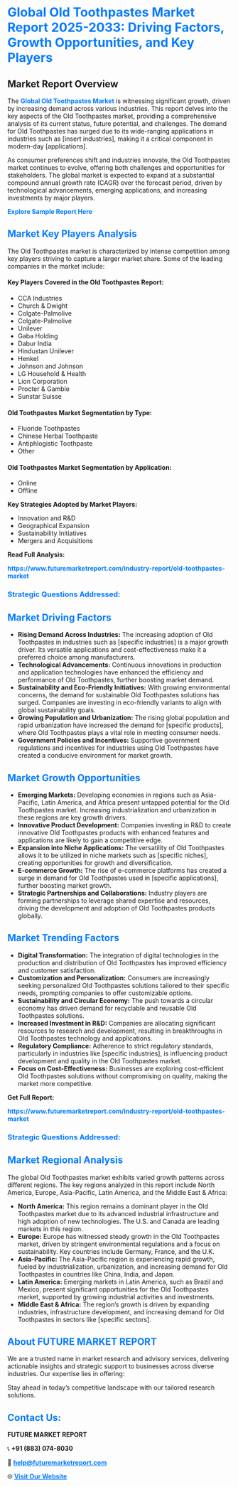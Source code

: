 <h1 style="color: #007BFF;">Global Old Toothpastes Market Report 2025-2033: Driving Factors, Growth Opportunities, and Key Players</h1>

<section id="overview">
<h2>Market Report Overview</h2>
<p>The <a href="https://www.futuremarketreport.com/industry-report/old-toothpastes-market" style="color: #007BFF; text-decoration: none;"><strong>Global Old Toothpastes Market</strong></a> is witnessing significant growth, driven by increasing demand across various industries. This report delves into the key aspects of the Old Toothpastes market, providing a comprehensive analysis of its current status, future potential, and challenges. The demand for Old Toothpastes has surged due to its wide-ranging applications in industries such as [insert industries], making it a critical component in modern-day [applications].</p>
<p>As consumer preferences shift and industries innovate, the Old Toothpastes market continues to evolve, offering both challenges and opportunities for stakeholders. The global market is expected to expand at a substantial compound annual growth rate (CAGR) over the forecast period, driven by technological advancements, emerging applications, and increasing investments by major players.</p>
</section>

<section id="overview">
<p><a href="https://www.futuremarketreport.com/request-sample/reportId=101871" style="color: #007BFF; text-decoration: none;"><strong>Explore Sample Report Here</strong></a></p>
</section>

<section id="key-players">
<h2 style="color: #007BFF;">Market Key Players Analysis</h2>
<p>The Old Toothpastes market is characterized by intense competition among key players striving to capture a larger market share. Some of the leading companies in the market include:</p>
<h4>Key Players Covered in the Old Toothpastes Report:</h4>
<ul><li>CCA Industries</li><li>Church &amp; Dwight</li><li>Colgate-Palmolive</li><li>Colgate-Palmolive</li><li>Unilever</li><li>Gaba Holding</li><li>Dabur India</li><li>Hindustan Unilever</li><li>Henkel</li><li>Johnson and Johnson</li><li>LG Household &amp; Health</li><li>Lion Corporation</li><li>Procter &amp; Gamble</li><li>Sunstar Suisse</li></ul>
<h4>Old Toothpastes Market Segmentation by Type:</h4>
<ul><li>Fluoride Toothpastes</li><li>Chinese Herbal Toothpaste</li><li>Antiphlogistic Toothpaste</li><li>Other</li></ul>

<h4>Old Toothpastes Market Segmentation by Application:</h4>
<ul><li>Online</li><li>Offline</li></ul>
<p><strong>Key Strategies Adopted by Market Players:</strong></p>
<ul>
<li>Innovation and R&D</li>
<li>Geographical Expansion</li>
<li>Sustainability Initiatives</li>
<li>Mergers and Acquisitions</li>
</ul>
</section>

<section>
<p><strong>Read Full Analysis: </strong></p><a href="https://www.futuremarketreport.com/industry-report/old-toothpastes-market" style="color: #007BFF; text-decoration: none;"><strong>https://www.futuremarketreport.com/industry-report/old-toothpastes-market</strong></a>
<h3 style="color: #007BFF;">Strategic Questions Addressed:</h3>
</section>

<section id="driving-factors">
<h2 style="color: #007BFF;">Market Driving Factors</h2>
<ul>
<li><strong>Rising Demand Across Industries:</strong> The increasing adoption of Old Toothpastes in industries such as [specific industries] is a major growth driver. Its versatile applications and cost-effectiveness make it a preferred choice among manufacturers.</li>
<li><strong>Technological Advancements:</strong> Continuous innovations in production and application technologies have enhanced the efficiency and performance of Old Toothpastes, further boosting market demand.</li>
<li><strong>Sustainability and Eco-Friendly Initiatives:</strong> With growing environmental concerns, the demand for sustainable Old Toothpastes solutions has surged. Companies are investing in eco-friendly variants to align with global sustainability goals.</li>
<li><strong>Growing Population and Urbanization:</strong> The rising global population and rapid urbanization have increased the demand for [specific products], where Old Toothpastes plays a vital role in meeting consumer needs.</li>
<li><strong>Government Policies and Incentives:</strong> Supportive government regulations and incentives for industries using Old Toothpastes have created a conducive environment for market growth.</li>
</ul>
</section>

<section id="growth-opportunities">
<h2 style="color: #007BFF;">Market Growth Opportunities</h2>
<ul>
<li><strong>Emerging Markets:</strong> Developing economies in regions such as Asia-Pacific, Latin America, and Africa present untapped potential for the Old Toothpastes market. Increasing industrialization and urbanization in these regions are key growth drivers.</li>
<li><strong>Innovative Product Development:</strong> Companies investing in R&D to create innovative Old Toothpastes products with enhanced features and applications are likely to gain a competitive edge.</li>
<li><strong>Expansion into Niche Applications:</strong> The versatility of Old Toothpastes allows it to be utilized in niche markets such as [specific niches], creating opportunities for growth and diversification.</li>
<li><strong>E-commerce Growth:</strong> The rise of e-commerce platforms has created a surge in demand for Old Toothpastes used in [specific applications], further boosting market growth.</li>
<li><strong>Strategic Partnerships and Collaborations:</strong> Industry players are forming partnerships to leverage shared expertise and resources, driving the development and adoption of Old Toothpastes products globally.</li>
</ul>
</section>

<section id="trending-factors">
<h2 style="color: #007BFF;">Market Trending Factors</h2>
<ul>
<li><strong>Digital Transformation:</strong> The integration of digital technologies in the production and distribution of Old Toothpastes has improved efficiency and customer satisfaction.</li>
<li><strong>Customization and Personalization:</strong> Consumers are increasingly seeking personalized Old Toothpastes solutions tailored to their specific needs, prompting companies to offer customizable options.</li>
<li><strong>Sustainability and Circular Economy:</strong> The push towards a circular economy has driven demand for recyclable and reusable Old Toothpastes solutions.</li>
<li><strong>Increased Investment in R&D:</strong> Companies are allocating significant resources to research and development, resulting in breakthroughs in Old Toothpastes technology and applications.</li>
<li><strong>Regulatory Compliance:</strong> Adherence to strict regulatory standards, particularly in industries like [specific industries], is influencing product development and quality in the Old Toothpastes market.</li>
<li><strong>Focus on Cost-Effectiveness:</strong> Businesses are exploring cost-efficient Old Toothpastes solutions without compromising on quality, making the market more competitive.</li>
</ul>
</section>

<section>
<p><strong>Get Full Report: </strong></p><a href="https://www.futuremarketreport.com/industry-report/old-toothpastes-market" style="color: #007BFF; text-decoration: none;"><strong>https://www.futuremarketreport.com/industry-report/old-toothpastes-market</strong></a>
<h3 style="color: #007BFF;">Strategic Questions Addressed:</h3>
</section>


<section id="regional-analysis">
<h2 style="color: #007BFF;">Market Regional Analysis</h2>
<p>The global Old Toothpastes market exhibits varied growth patterns across different regions. The key regions analyzed in this report include North America, Europe, Asia-Pacific, Latin America, and the Middle East & Africa:</p>
<ul>
<li><strong>North America:</strong> This region remains a dominant player in the Old Toothpastes market due to its advanced industrial infrastructure and high adoption of new technologies. The U.S. and Canada are leading markets in this region.</li>
<li><strong>Europe:</strong> Europe has witnessed steady growth in the Old Toothpastes market, driven by stringent environmental regulations and a focus on sustainability. Key countries include Germany, France, and the U.K.</li>
<li><strong>Asia-Pacific:</strong> The Asia-Pacific region is experiencing rapid growth, fueled by industrialization, urbanization, and increasing demand for Old Toothpastes in countries like China, India, and Japan.</li>
<li><strong>Latin America:</strong> Emerging markets in Latin America, such as Brazil and Mexico, present significant opportunities for the Old Toothpastes market, supported by growing industrial activities and investments.</li>
<li><strong>Middle East & Africa:</strong> The region’s growth is driven by expanding industries, infrastructure development, and increasing demand for Old Toothpastes in sectors like [specific sectors].</li>
</ul>
</section>

<footer>
<h2 style="color: #007BFF;">About FUTURE MARKET REPORT</h2>
<p>We are a trusted name in market research and advisory services, delivering actionable insights and strategic support to businesses across diverse industries. Our expertise lies in offering:</p>

<p>Stay ahead in today’s competitive landscape with our tailored research solutions.</p>

<h2 style="color: #007BFF;">Contact Us:</h2>
<p><strong>FUTURE MARKET REPORT</strong></p>
<p>📞 <strong>+91 (883) 074-8030</strong></p>
<p>📧 <strong><a href="mailto:help@futuremarketreport.com" style="color: #007BFF;">help@futuremarketreport.com</a></strong></p>
<p>🌐 <strong><a href="https://www.futuremarketreport.com/" style="color: #007BFF;">Visit Our Website</a></strong></p>
</footer>